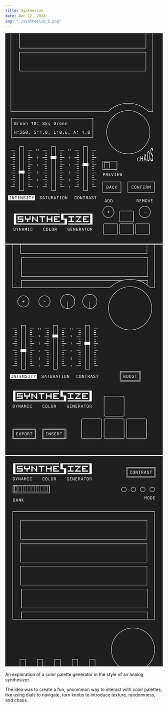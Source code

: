 ```yaml
---
title: Synthesize
date: Dec 12, 2024
img: "./synthesize_1.png"
---
```


![](./synthesize_1.png)
![](./synthesize_2.png)
![](./synthesize_3.png)

An exploration of a color palette generator in the style of an analog synthesizer.

The idea was to create a fun, uncommon way to interact with color palettes, like using dials to navigate, turn knobs to introduce texture, randomness, and chaos.
